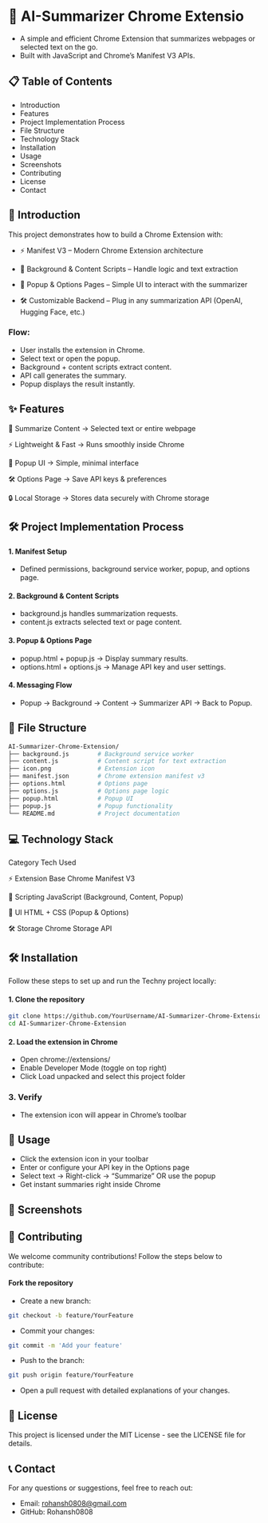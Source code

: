 # 🧠 AI-Summarizer Chrome Extensio



- A simple and efficient Chrome Extension that summarizes webpages or selected text on the go.
- Built with JavaScript and Chrome’s Manifest V3 APIs.


## 📋 Table of Contents
- Introduction
- Features
- Project Implementation Process
- File Structure
- Technology Stack
- Installation
- Usage
- Screenshots
- Contributing
- License
- Contact

## 📘 Introduction

This project demonstrates how to build a Chrome Extension with:

- ⚡ Manifest V3 – Modern Chrome Extension architecture

- 🧩 Background & Content Scripts – Handle logic and text extraction

- 🎨 Popup & Options Pages – Simple UI to interact with the summarizer

- 🛠 Customizable Backend – Plug in any summarization API (OpenAI, Hugging Face, etc.)

### Flow:

- User installs the extension in Chrome.
- Select text or open the popup.
- Background + content scripts extract content.
- API call generates the summary.
- Popup displays the result instantly.

## ✨ Features

📝 Summarize Content → Selected text or entire webpage

⚡ Lightweight & Fast → Runs smoothly inside Chrome

🎨 Popup UI → Simple, minimal interface

🛠 Options Page → Save API keys & preferences

🔒 Local Storage → Stores data securely with Chrome storage

## 🛠 Project Implementation Process

#### 1. Manifest Setup
- Defined permissions, background service worker, popup, and options page.

#### 2. Background & Content Scripts
- background.js handles summarization requests.
- content.js extracts selected text or page content.

#### 3. Popup & Options Page
- popup.html + popup.js → Display summary results.
- options.html + options.js → Manage API key and user settings.

#### 4. Messaging Flow
- Popup → Background → Content → Summarizer API → Back to Popup.

## 📁 File Structure

```bash
AI-Summarizer-Chrome-Extension/
├── background.js        # Background service worker  
├── content.js           # Content script for text extraction  
├── icon.png             # Extension icon  
├── manifest.json        # Chrome extension manifest v3  
├── options.html         # Options page  
├── options.js           # Options page logic  
├── popup.html           # Popup UI  
├── popup.js             # Popup functionality  
└── README.md            # Project documentation  
```

## 💻 Technology Stack

Category Tech Used

⚡ Extension Base   Chrome Manifest V3

🧩 Scripting   JavaScript (Background, Content, Popup)

🎨 UI   HTML + CSS (Popup & Options)

🛠 Storage   Chrome Storage API


## 🛠 Installation

Follow these steps to set up and run the Techny project locally:

#### 1. Clone the repository

```bash
git clone https://github.com/YourUsername/AI-Summarizer-Chrome-Extension.git
cd AI-Summarizer-Chrome-Extension
```

#### 2. Load the extension in Chrome

- Open chrome://extensions/
- Enable Developer Mode (toggle on top right)
- Click Load unpacked and select this project folder

### 3. Verify
- The extension icon will appear in Chrome’s toolbar

## 🚀 Usage
- Click the extension icon in your toolbar
- Enter or configure your API key in the Options page
- Select text → Right-click → “Summarize” OR use the popup
- Get instant summaries right inside Chrome


## 📸 Screenshots



## 🤝 Contributing
We welcome community contributions! Follow the steps below to contribute:

#### Fork the repository
- Create a new branch:
```bash
git checkout -b feature/YourFeature
```

- Commit your changes:
```bash
git commit -m 'Add your feature'
```

- Push to the branch:
```bash
git push origin feature/YourFeature
```

- Open a pull request with detailed explanations of your changes.

## 📄 License

This project is licensed under the MIT License - see the LICENSE file for details.

## 📞 Contact
For any questions or suggestions, feel free to reach out:

- Email: rohansh0808@gmail.com
- GitHub: Rohansh0808
